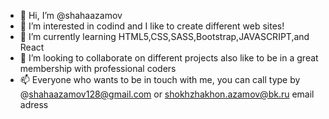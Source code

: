 - 👋 Hi, I’m @shahaazamov
- 👀 I’m interested in codind and I like to create different web sites!
- 🌱 I’m currently learning HTML5,CSS,SASS,Bootstrap,JAVASCRIPT,and React
- 💞️ I’m looking to collaborate on different projects also like to be in a great membership with professional coders
- 📫 Everyone who wants to be in touch with me, you can call type by @shahaazamov128@gmail.com or shokhzhakhon.azamov@bk.ru email adress

<!---
shahaazamov/shahaazamov is a ✨ special ✨ repository because its `README.md` (this file) appears on your GitHub profile.
You can click the Preview link to take a look at your changes.
--->

